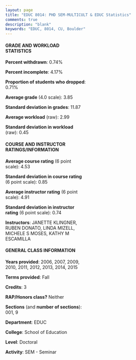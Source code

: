 ```yaml
---
layout: page
title: "EDUC 8014: PHD SEM-MULTICULT & EDUC Statistics"
comments: true
description: "blank"
keywords: "EDUC, 8014, CU, Boulder"
--- 
```

<head>
<script src="https://ajax.googleapis.com/ajax/libs/jquery/2.1.3/jquery.min.js"></script>
<script src="https://dl.dropboxusercontent.com/s/pc42nxpaw1ea4o9/highcharts.js?dl=0"></script>
<!-- <script src="../assets/js/highcharts.js"></script> -->
<style type="text/css">@font-face {
	font-family: "Bebas Neue";
	src: url(https://www.filehosting.org/file/details/544349/BebasNeue%20Regular.otf) format("opentype");
	}
	h1.Bebas { 
		font-family: "Bebas Neue", Verdana, Tahoma;
	}
</style>
</head>
<body>
	<div id="container" style="float: right; width: 45%; height: 88%; margin-left: 2.5%; margin-right: 2.5%;"></div>
	<script language="JavaScript">
		$(document).ready(function() {
		var chart = {type: 'column'};
		var title = {text: 'Grade Distribution'};
		var xAxis = {categories: ['A','B','C','D','F'],crosshair: true};
		var yAxis = {min: 0,title: {text: 'Percentage'}};
		var tooltip = {headerFormat: '<center><b><span style="font-size:20px">{point.key}</span></b></center>',
		               pointFormat: '<td style="padding:0"><b>{point.y:.1f}%</b></td>',
		               footerFormat: '</table>',shared: true,useHTML: true};
		var plotOptions = {column: {pointPadding: 0.0,borderWidth: 0}};  
		var credits = {enabled: false};var series= [{name: 'Percent',data: [89.47,10.53,0.0,0.0,0.0,]}];
		var json = {};
		json.chart = chart;
		json.title = title;
		json.tooltip = tooltip;
		json.xAxis = xAxis;
		json.yAxis = yAxis;  
		json.series = series;
		json.plotOptions = plotOptions;  
		json.credits = credits;
		$('#container').highcharts(json);
	});
	</script>
</body>
			   
#### GRADE AND WORKLOAD STATISTICS

**Percent withdrawn**: 0.74%

**Percent incomplete**: 4.17%

**Proportion of students who dropped**: 0.71%

**Average grade** (4.0 scale): 3.85

**Standard deviation in grades**: 11.87

**Average workload** (raw): 2.99

**Standard deviation in workload** (raw): 0.45

#### COURSE AND INSTRUCTOR RATINGS/INFORMATION

**Average course rating** (6 point scale): 4.53

**Standard deviation in course rating** (6 point scale): 0.85

**Average instructor rating** (6 point scale): 4.91

**Standard deviation in instructor rating** (6 point scale): 0.74

**Instructors**: JANETTE KLINGNER, RUBEN DONATO, LINDA MIZELL, MICHELE S MOSES, KATHY M ESCAMILLA

#### GENERAL CLASS INFORMATION

**Years provided**: 2006, 2007, 2009, 2010, 2011, 2012, 2013, 2014, 2015

**Terms provided**: Fall

**Credits**: 3

**RAP/Honors class?** Neither

**Sections** (and **number of sections**): 001, 9

**Department**: EDUC

**College**: School of Education

**Level**: Doctoral

**Activity**: SEM - Seminar
